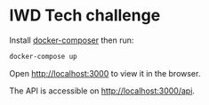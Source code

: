 IWD Tech challenge
==================

Install [docker-composer](https://docs.docker.com/compose/install/) then run:

```bash
docker-compose up
```

Open [http://localhost:3000](http://localhost:3000) to view it in the browser.

The API is accessible on [http://localhost:3000/api](http://localhost:3000/api).
